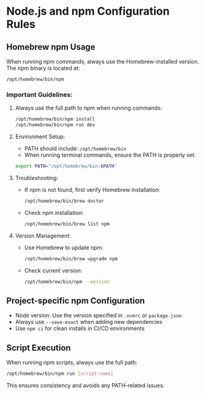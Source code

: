 # Node.js and npm Configuration Rules

## Homebrew npm Usage

When running npm commands, always use the Homebrew-installed version. The npm binary is located at:

```
/opt/homebrew/bin/npm
```

### Important Guidelines:

1. Always use the full path to npm when running commands:

   ```bash
   /opt/homebrew/bin/npm install
   /opt/homebrew/bin/npm run dev
   ```

2. Environment Setup:

   - PATH should include: `/opt/homebrew/bin`
   - When running terminal commands, ensure the PATH is properly set:

   ```bash
   export PATH="/opt/homebrew/bin:$PATH"
   ```

3. Troubleshooting:

   - If npm is not found, first verify Homebrew installation:
     ```bash
     /opt/homebrew/bin/brew doctor
     ```
   - Check npm installation:
     ```bash
     /opt/homebrew/bin/brew list npm
     ```

4. Version Management:
   - Use Homebrew to update npm:
     ```bash
     /opt/homebrew/bin/brew upgrade npm
     ```
   - Check current version:
     ```bash
     /opt/homebrew/bin/npm --version
     ```

## Project-specific npm Configuration

- Node version: Use the version specified in `.nvmrc` or `package.json`
- Always use `--save-exact` when adding new dependencies
- Use `npm ci` for clean installs in CI/CD environments

## Script Execution

When running npm scripts, always use the full path:

```bash
/opt/homebrew/bin/npm run [script-name]
```

This ensures consistency and avoids any PATH-related issues.
